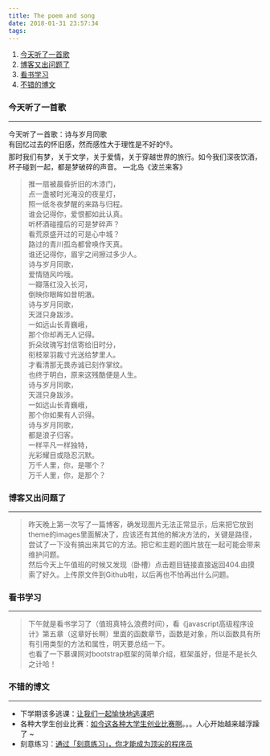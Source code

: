 ```yaml
---
title: The poem and song
date: 2018-01-31 23:57:34
tags:
---
```


1.  [今天听了一首歌](#今天听了一首歌)
2.  [博客又出问题了](#博客又出问题了)
3.  [看书学习](#看书学习)
4.  [不错的博文](#不错的博文)

### [](#今天听了一首歌 "今天听了一首歌")今天听了一首歌

* * *

今天听了一首歌：诗与岁月同歌  
有回忆过去的怀旧感，然而感性大于理性是不好的👎。  
那时我们有梦，关于文学，关于爱情，关于穿越世界的旅行。如今我们深夜饮酒，杯子碰到一起，都是梦破碎的声音。 —北岛《波兰来客》

> 推一扇被晨昏折旧的木漆门，  
> 点一盏被时光淹没的夜星灯，  
> 照一纸冬夜梦醒的来路与归程。  
> 谁会记得你，爱恨都如此认真。  
> 听杯酒碰撞后的可是梦碎声？  
> 看荒原盛开过的可是心中城？  
> 路过的青川孤岛都曾唤作天真。  
> 谁还记得你，眉宇之间擦过多少人。  
> 诗与岁月同歌，  
> 爱情随风吟哦。  
> 一瓣落红没入长河，  
> 倒映你眼眸如昔明澈。  
> 诗与岁月同歌，  
> 天涯只身跋涉。  
> 一如远山长青巍峨，  
> 那个你却再无人记得。  
> 折朵玫瑰写封信寄给旧时分，  
> 衔枝翠羽裁寸光送给梦里人。  
> 才看清那无畏赤诚已刻作掌纹。  
> 也终于明白，原来这残酷便是人生。  
> 诗与岁月同歌，  
> 天涯只身跋涉。  
> 一如远山长青巍峨，  
> 那个你如果有人识得。  
> 诗与岁月同歌，  
> 都是浪子归客。  
> 一样平凡一样独特，  
> 光彩耀目或隐忍沉默。  
> 万千人里，你，是哪个？  
> 万千人里，你，是那个？

### [](#博客又出问题了 "博客又出问题了")博客又出问题了

* * *

> 昨天晚上第一次写了一篇博客，确发现图片无法正常显示，后来把它放到theme的images里面解决了，应该还有其他的解决方法的，关键是路径，尝试了一下没有搞出来其它的方法。把它和主题的图片放在一起可能会带来维护问题。  
> 然后今天上午值班的时候又发现（卧槽）点击题目链接直接返回404.由摸索了好久。上传原文件到Github啦，以后再也不怕再出什么问题。

### [](#看书学习 "看书学习")看书学习

* * *

> 下午就是看书学习了（值班真特么浪费时间），看《javascript高级程序设计》第五章（这章好长啊）里面的函数章节，函数是对象，所以函数具有所有引用类型的方法和属性，明天要总结一下。  
> 也看了一下慕课网对bootstrap框架的简单介绍，框架虽好，但是不是长久之计哈！

### [](#不错的博文 "不错的博文")不错的博文

* * *

*   下学期该多逃课：[让我们一起愉快地逃课吧](http://selfboot.cn/2015/11/25/skip-classes/#more)
*   各种大学生创业比赛：[如今这各种大学生创业比赛啊](https://www.v2ex.com/t/245821#reply49)。。。人心开始越来越浮躁了 ~
*   刻意练习：[通过「刻意练习」，你才能成为顶尖的程序员](https://www.v2ex.com/t/246749#reply3)